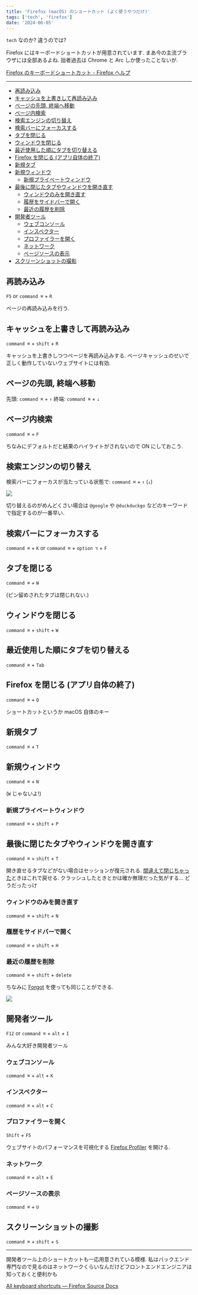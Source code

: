 ```yaml
---
title: 'Firefox (macOS) のショートカット (よく使うやつだけ)'
tags: ['tech', 'firefox']
date: '2024-06-05'
---
```


`tech` なのか? 違うのでは?

Firefox にはキーボードショートカットが用意されています. まあ今の主流ブラウザには全部あるよね. 拙者過去は Chrome と Arc しか使ったことないが.

[Firefox のキーボードショートカット - Firefox ヘルプ](https://support.mozilla.org/ja/kb/keyboard-shortcuts-perform-firefox-tasks-quickly?redirectslug=Keyboard+shortcuts&redirectlocale=ja)

---

- [再読み込み](#再読み込み)
- [キャッシュを上書きして再読み込み](#キャッシュを上書きして再読み込み)
- [ページの先頭, 終端へ移動](#ページの先頭-終端へ移動)
- [ページ内検索](#ページ内検索)
- [検索エンジンの切り替え](#検索エンジンの切り替え)
- [検索バーにフォーカスする](#検索バーにフォーカスする)
- [タブを閉じる](#タブを閉じる)
- [ウィンドウを閉じる](#ウィンドウを閉じる)
- [最近使用した順にタブを切り替える](#最近使用した順にタブを切り替える)
- [Firefox を閉じる (アプリ自体の終了)](#firefox-を閉じる-アプリ自体の終了)
- [新規タブ](#新規タブ)
- [新規ウィンドウ](#新規ウィンドウ)
  - [新規プライベートウィンドウ](#新規プライベートウィンドウ)
- [最後に閉じたタブやウィンドウを開き直す](#最後に閉じたタブやウィンドウを開き直す)
  - [ウィンドウのみを開き直す](#ウィンドウのみを開き直す)
  - [履歴をサイドバーで開く](#履歴をサイドバーで開く)
  - [最近の履歴を削除](#最近の履歴を削除)
- [開発者ツール](#開発者ツール)
  - [ウェブコンソール](#ウェブコンソール)
  - [インスペクター](#インスペクター)
  - [プロファイラーを開く](#プロファイラーを開く)
  - [ネットワーク](#ネットワーク)
  - [ページソースの表示](#ページソースの表示)
- [スクリーンショットの撮影](#スクリーンショットの撮影)

## 再読み込み

`F5` or `command ⌘` + `R`

ページの再読み込みを行う.

## キャッシュを上書きして再読み込み

`command ⌘` + `shift` + `R`

キャッシュを上書きしつつページを再読み込みする. ページキャッシュのせいで正しく動作していないウェブサイトには有効.

## ページの先頭, 終端へ移動

先頭: `command ⌘` + `↑`
終端: `command ⌘` + `↓`

## ページ内検索

`command ⌘` + `F`

ちなみにデフォルトだと結果のハイライトがされないので ON にしておこう.

## 検索エンジンの切り替え

検索バーにフォーカスが当たっている状態で:
`command ⌘` + `↑` (`↓`)

![](/post-image/2024/firefox-shortcut/firefox-search-engine.gif)

切り替えるのがめんどくさい場合は `@google` や `@duckduckgo` などのキーワードで指定するのが一番早い.

## 検索バーにフォーカスする

`command ⌘` + `K` or `command ⌘` + `option ⌥` + `F`

## タブを閉じる

`command ⌘` + `W`

(ピン留めされたタブは閉じれない.)

## ウィンドウを閉じる

`command ⌘` + `shift` + `W`

## 最近使用した順にタブを切り替える

`command ⌘` + `Tab`

## Firefox を閉じる (アプリ自体の終了)

`command ⌘` + `Q`

ショートカットというか macOS 自体のキー

## 新規タブ

`command ⌘` + `T`

## 新規ウィンドウ

`command ⌘` + `N`

(`W` じゃないよ!)

### 新規プライベートウィンドウ

`command ⌘` + `shift` + `P`

## 最後に閉じたタブやウィンドウを開き直す

`command ⌘` + `shift` + `T`

開き直せるタブなどがない場合はセッションが復元される. [間違えて閉じちゃった](#firefox-を閉じる-アプリ自体の終了)ときはこれで戻せる. クラッシュしたときとかは確か無理だった気がする... どうだったっけ

### ウィンドウのみを開き直す

`command ⌘` + `shift` + `N`

### 履歴をサイドバーで開く

`command ⌘` + `shift` + `H`

### 最近の履歴を削除

`command ⌘` + `shift` + `delete`

ちなみに [Forgot](https://support.mozilla.org/ja/kb/forget-button-quickly-delete-your-browsing-history) を使っても同じことができる.

![](/post-image/2024/firefox-shortcut/firefox-forgot.jpg)

## 開発者ツール

`F12` or `command ⌘` + `alt` + `I`

みんな大好き開発者ツール

### ウェブコンソール

`command ⌘` + `alt` + `K`

### インスペクター

`command ⌘` + `alt` + `C`

### プロファイラーを開く

`Shift` + `F5`

ウェブサイトのパフォーマンスを可視化する [Firefox Profiler](https://profiler.firefox.com/) を開ける.

### ネットワーク

`command ⌘` + `alt` + `E`

### ページソースの表示

`command ⌘` + `U`

## スクリーンショットの撮影

`command ⌘` + `shift` + `S`

---

開発者ツール上のショートカットも一応用意されている模様. 私はバックエンド専門なので見るのはネットワークくらいなんだけどフロントエンドエンジニアは知っておくと便利かも

[All keyboard shortcuts — Firefox Source Docs](https://firefox-source-docs.mozilla.org/devtools-user/keyboard_shortcuts/index.html)
